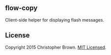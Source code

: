 ## flow-copy

Client-side helper for displaying flash messages.


## License

Copyright 2015 Christopher Brown. [MIT Licensed](http://chbrown.github.io/licenses/MIT/#2015).
